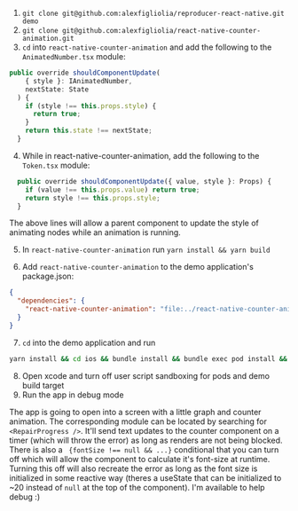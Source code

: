 1. `git clone git@github.com:alexfigliolia/reproducer-react-native.git demo`
2. `git clone git@github.com:alexfigliolia/react-native-counter-animation.git`
3. `cd` into `react-native-counter-animation` and add the following to the `AnimatedNumber.tsx` module:

```typescript
public override shouldComponentUpdate(
    { style }: IAnimatedNumber,
    nextState: State
  ) {
    if (style !== this.props.style) {
      return true;
    }
    return this.state !== nextState;
  }
```

4. While in react-native-counter-animation, add the following to the `Token.tsx` module:

```typescript
  public override shouldComponentUpdate({ value, style }: Props) {
    if (value !== this.props.value) return true;
    return style !== this.props.style;
  }
```

The above lines will allow a parent component to update the style of animating nodes while an animation is running.

5. In `react-native-counter-animation` run `yarn install && yarn build`

6. Add `react-native-counter-animation` to the demo application's package.json:

```json
{
  "dependencies": {
    "react-native-counter-animation": "file:../react-native-counter-animation"
  }
}
```
 
7. `cd` into the demo application and run 

```bash
yarn install && cd ios && bundle install && bundle exec pod install && cd .. && yarn start
```

8. Open xcode and turn off user script sandboxing for pods and demo build target
9. Run the app in debug mode

The app is going to open into a screen with a little graph and counter animation. The corresponding module can be located by searching for `<RepairProgress />`. It'll send text updates to the counter component on a timer (which will throw the error) as long as renders are not being blocked. There is also a ` {fontSize !== null && ...}` conditional that you can turn off which will allow the component to calculate it's font-size at runtime. Turning this off will also recreate the error as long as the font size is initialized in some reactive way (theres a useState that can be initialized to ~20 instead of `null` at the top of the component). I'm available to help debug :)